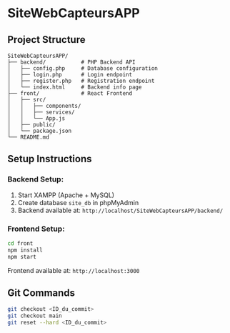 # SiteWebCapteursAPP

## Project Structure
```
SiteWebCapteursAPP/
├── backend/           # PHP Backend API
│   ├── config.php     # Database configuration
│   ├── login.php      # Login endpoint
│   ├── register.php   # Registration endpoint
│   └── index.html     # Backend info page
├── front/             # React Frontend
│   ├── src/
│   │   ├── components/
│   │   ├── services/
│   │   └── App.js
│   ├── public/
│   └── package.json
└── README.md
```

## Setup Instructions

### Backend Setup:
1. Start XAMPP (Apache + MySQL)
2. Create database `site_db` in phpMyAdmin
3. Backend available at: `http://localhost/SiteWebCapteursAPP/backend/`

### Frontend Setup:
```bash
cd front
npm install
npm start
```
Frontend available at: `http://localhost:3000`

## Git Commands
```bash
git checkout <ID_du_commit>
git checkout main
git reset --hard <ID_du_commit>
```